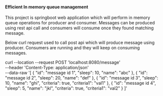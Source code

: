 #### <H>Efficient In memory queue management

This project is springboot web application which will perform in memory queue operations for 
producer and consumer. Messages can be produced using rest api call and consumers will consume once 
they found matching message. 

Below curl request used to call post api which will produce message using producer.
Consumers are running and they will keep on consuming messages.

curl --location --request POST 'localhost:8080/message' \
--header 'Content-Type: application/json' \
--data-raw '[
{
"id": "message id 1",
"sleep": 10,
"name": "abc"
},
{
"id": "message id 2",
"sleep": 20,
"name": "def"
},
{
"id": "message id 3",
"sleep": 10,
"name": "ghi",
"criteria": true,
"criteria1": "val1"
},
{
"id": "message id 4",
"sleep": 5,
"name": "jkl",
"criteria": true,
"criteria1": "val2"
}
]'